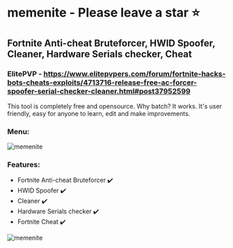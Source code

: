 # memenite - Please leave a star ⭐
## Fortnite Anti-cheat Bruteforcer, HWID Spoofer, Cleaner, Hardware Serials checker, Cheat
### ElitePVP - https://www.elitepvpers.com/forum/fortnite-hacks-bots-cheats-exploits/4713716-release-free-ac-forcer-spoofer-serial-checker-cleaner.html#post37952599


This tool is completely free and opensource.
Why batch? It works. It's user friendly, easy for anyone to learn, edit and make improvements. 

### Menu:
![memenite](https://i.snipboard.io/fTiSWa.jpg)

### Features:
- Fortnite Anti-cheat Bruteforcer ✔️
- HWID Spoofer ✔️
- Cleaner ✔️
- Hardware Serials checker ✔️
- Fortnite Cheat ✔️

![memenite](https://i.imgur.com/8Qg5rDN.png)



